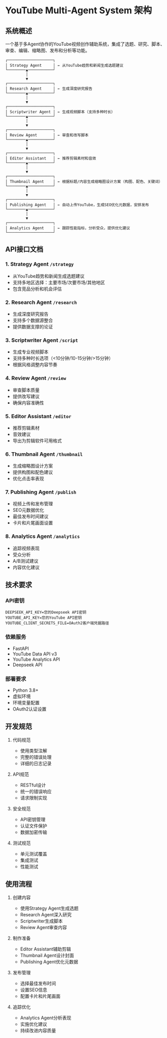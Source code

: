 # YouTube Multi-Agent System 架构

## 系统概述

一个基于多Agent协作的YouTube视频创作辅助系统，集成了选题、研究、脚本、审查、编辑、缩略图、发布和分析等功能。

```
┌────────────────────┐
│ Strategy Agent     │ ← 从YouTube趋势和新闻生成选题建议
└────────▲───────────┘
         │
         ▼
┌────────────────────┐
│ Research Agent     │ ← 生成深度研究报告
└────────▲───────────┘
         │
         ▼
┌────────────────────┐
│ Scriptwriter Agent │ ← 生成视频脚本（支持多种时长）
└────────▲───────────┘
         │
         ▼
┌────────────────────┐
│ Review Agent       │ ← 审查和改写脚本
└────────▲───────────┘
         │
         ▼
┌────────────────────┐
│ Editor Assistant   │ ← 推荐剪辑素材和音效
└────────▲───────────┘
         │
         ▼
┌────────────────────┐
│ Thumbnail Agent    │ ← 根据标题/内容生成缩略图设计方案（构图、配色、关键词）
└────────▲───────────┘
         │
         ▼
┌────────────────────┐
│ Publishing Agent   │ ← 自动上传YouTube，生成SEO优化元数据，安排发布
└────────▲───────────┘
         │
         ▼
┌────────────────────┐
│ Analytics Agent    │ ← 跟踪性能指标，分析受众，提供优化建议
└────────────────────┘

```

## API接口文档

### 1. Strategy Agent `/strategy`
- 从YouTube趋势和新闻生成选题建议
- 支持多地区选择：主要市场/次要市场/其他地区
- 包含竞品分析和机会评估

### 2. Research Agent `/research`
- 生成深度研究报告
- 支持多个数据源整合
- 提供数据支撑的论证

### 3. Scriptwriter Agent `/script`
- 生成专业视频脚本
- 支持多种时长选项（<10分钟/10-15分钟/>15分钟）
- 根据风格调整内容节奏

### 4. Review Agent `/review`
- 审查脚本质量
- 提供改写建议
- 确保内容准确性

### 5. Editor Assistant `/editor`
- 推荐剪辑素材
- 音效建议
- 导出为剪辑软件可用格式

### 6. Thumbnail Agent `/thumbnail`
- 生成缩略图设计方案
- 提供构图和配色建议
- 优化点击率表现

### 7. Publishing Agent `/publish`
- 视频上传和发布管理
- SEO元数据优化
- 最佳发布时间建议
- 卡片和片尾画面设置

### 8. Analytics Agent `/analytics`
- 追踪视频表现
- 受众分析
- A/B测试建议
- 内容优化建议

## 技术要求

### API密钥
```
DEEPSEEK_API_KEY=您的Deepseek API密钥
YOUTUBE_API_KEY=您的YouTube API密钥
YOUTUBE_CLIENT_SECRETS_FILE=OAuth2客户端凭据路径
```

### 依赖服务
- FastAPI
- YouTube Data API v3
- YouTube Analytics API
- Deepseek API

### 部署要求
- Python 3.8+
- 虚拟环境
- 环境变量配置
- OAuth2认证设置

## 开发规范

1. 代码规范
   - 使用类型注解
   - 完整的错误处理
   - 详细的日志记录

2. API规范
   - RESTful设计
   - 统一的错误响应
   - 请求限制实现

3. 安全规范
   - API密钥管理
   - 认证文件保护
   - 数据加密传输

4. 测试规范
   - 单元测试覆盖
   - 集成测试
   - 性能测试

## 使用流程

1. 创建内容
   - 使用Strategy Agent生成选题
   - Research Agent深入研究
   - Scriptwriter生成脚本
   - Review Agent审查内容

2. 制作准备
   - Editor Assistant辅助剪辑
   - Thumbnail Agent设计封面
   - Publishing Agent优化元数据

3. 发布管理
   - 选择最佳发布时间
   - 设置SEO信息
   - 配置卡片和片尾画面

4. 追踪优化
   - Analytics Agent分析表现
   - 实施优化建议
   - 持续改进内容质量
